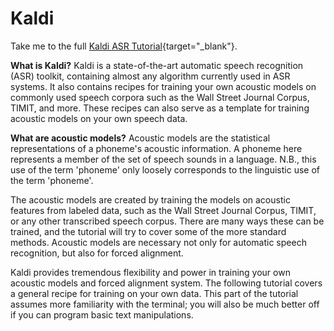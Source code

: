 # Kaldi

Take me to the full [Kaldi ASR Tutorial](https://eleanorchodroff.com/tutorial/kaldi/introduction.html){target="_blank"}.

**What is Kaldi?** Kaldi is a state-of-the-art automatic speech recognition (ASR) toolkit, containing almost any algorithm currently used in ASR systems. It also contains recipes for training your own acoustic models on commonly used speech corpora such as the Wall Street Journal Corpus, TIMIT, and more. These recipes can also serve as a template for training acoustic models on your own speech data.  
            
**What are acoustic models?** Acoustic models are the statistical representations of a phoneme's acoustic information. A phoneme here represents a member of the set of speech sounds in a language. N.B., this use of the term 'phoneme' only loosely corresponds to the linguistic use of the term 'phoneme'.  

The acoustic models are created by training the models on acoustic features from labeled data, such as the Wall Street Journal Corpus, TIMIT, or any other transcribed speech corpus. There are many ways these can be trained, and the tutorial will try to cover some of the more standard methods. Acoustic models are necessary not only for automatic speech recognition, but also for forced alignment.

Kaldi provides tremendous flexibility and power in training your own acoustic models and forced alignment system. The following tutorial covers a general recipe for training on your own data. This part of the tutorial assumes more familiarity with the terminal; you will also be much better off if you can program basic text manipulations.  
